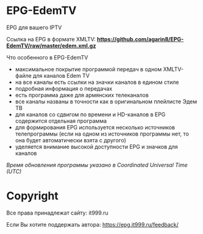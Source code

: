 # EPG-EdemTV
EPG для вашего IPTV

Ссылка на EPG в формате XMLTV: **https://github.com/agarin8/EPG-EdemTV/raw/master/edem.xml.gz**

Что особенного в EPG-EdemTV
- максимальное покрытие программой передач в одном XMLTV-файле для каналов Edem TV
- на все каналы есть ссылки на значки каналов в едином стиле
- подробная информация о передачах
- есть программа даже для армянских телеканалов
- все каналы названы в точности как в оригинальном плейлисте Эдем ТВ
- для каналов со сдвигом по времени и HD-каналов в EPG содержится отдельная программа
- для формирования EPG используется несколько источников телепрограммы (если на одном из источников программы нет, то она будет автоматически взята с другого)
- уделяется внимание высокой доступности EPG и значков для каналов

*Время обновления программы указано в Coordinated Universal Time (UTC)*

# Copyright
Все права принадлежат сайту: it999.ru

Если Вы хотите поддержать автора: https://epg.it999.ru/feedback/
